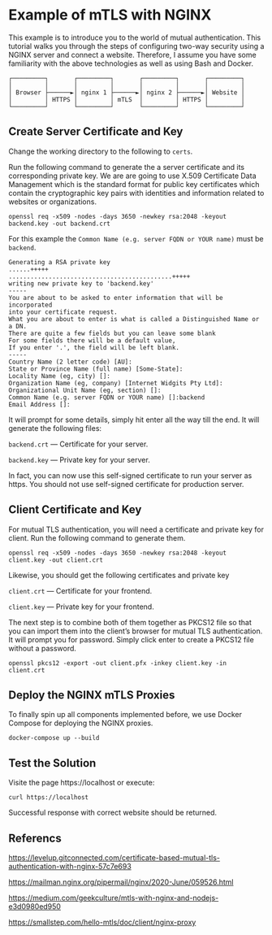 # Example of mTLS with NGINX

This example is to introduce you to the world of mutual authentication. This tutorial walks you through the steps of configuring two-way security using a NGINX server and connect a website. Therefore, I assume you have some familiarity with the above technologies as well as using Bash and Docker.
```
┌─────────┐       ┌─────────┐       ┌─────────┐       ┌─────────┐
│         │       │         │       │         │       │         │
│ Browser ├──────►│ nginx 1 ├──────►│ nginx 2 ├──────►│ Website │
│         │ HTTPS │         │ mTLS  │         │ HTTPS │         │
└─────────┘       └─────────┘       └─────────┘       └─────────┘
```

## Create Server Certificate and Key

Change the working directory to the following to `certs`.

Run the following command to generate the a server certificate and its corresponding private key. We are are going to use X.509 Certificate Data Management which is the standard format for public key certificates which contain the cryptographic key pairs with identities and information related to websites or organizations.

`openssl req -x509 -nodes -days 3650 -newkey rsa:2048 -keyout backend.key -out backend.crt`

For this example the `Common Name (e.g. server FQDN or YOUR name)` must be `backend`.

```
Generating a RSA private key
......+++++
.............................................+++++
writing new private key to 'backend.key'
-----
You are about to be asked to enter information that will be incorporated
into your certificate request.
What you are about to enter is what is called a Distinguished Name or a DN.
There are quite a few fields but you can leave some blank
For some fields there will be a default value,
If you enter '.', the field will be left blank.
-----
Country Name (2 letter code) [AU]:
State or Province Name (full name) [Some-State]:
Locality Name (eg, city) []:
Organization Name (eg, company) [Internet Widgits Pty Ltd]:
Organizational Unit Name (eg, section) []:
Common Name (e.g. server FQDN or YOUR name) []:backend
Email Address []:
```

It will prompt for some details, simply hit enter all the way till the end. It will generate the following files:

`backend.crt` — Certificate for your server.

`backend.key` — Private key for your server.

In fact, you can now use this self-signed certificate to run your server as https. You should not use self-signed certificate for production server.

## Client Certificate and Key

For mutual TLS authentication, you will need a certificate and private key for client. Run the following command to generate them.

`openssl req -x509 -nodes -days 3650 -newkey rsa:2048 -keyout client.key -out client.crt`

Likewise, you should get the following certificates and private key

`client.crt` — Certificate for your frontend.

`client.key` — Private key for your frontend.

The next step is to combine both of them together as PKCS12 file so that you can import them into the client’s browser for mutual TLS authentication. It will prompt you for password. Simply click enter to create a PKCS12 file without a password.

`openssl pkcs12 -export -out client.pfx -inkey client.key -in client.crt`

## Deploy the NGINX mTLS Proxies 

To finally spin up all components implemented before, we use Docker Compose for deploying the NGINX proxies. 

`docker-compose up --build`

## Test the Solution

Visite the page https://localhost or execute:

`curl https://localhost` 

Successful response with correct website should be returned.

## Referencs
https://levelup.gitconnected.com/certificate-based-mutual-tls-authentication-with-nginx-57c7e693

https://mailman.nginx.org/pipermail/nginx/2020-June/059526.html

https://medium.com/geekculture/mtls-with-nginx-and-nodejs-e3d0980ed950

https://smallstep.com/hello-mtls/doc/client/nginx-proxy